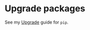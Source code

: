 # Upgrade packages

See my [Upgrade](https://michaelcurrin.github.io/dev-cheatsheets/cheatsheets/package-managers/python/pip/upgrade.html) guide for `pip`.
